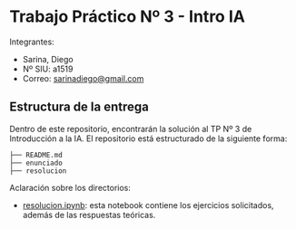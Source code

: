 # Trabajo Práctico Nº 3 - Intro IA

Integrantes:
- Sarina, Diego 
- Nº SIU: a1519
- Correo: sarinadiego@gmail.com

## Estructura de la entrega

Dentro de este repositorio, encontrarán la solución al TP Nº 3 de Introducción a la IA. El repositorio está estructurado de la siguiente forma:

```
├── README.md
├── enunciado
├── resolucion
```

Aclaración sobre los directorios:

- [resolucion.ipynb](/TP_3/resolucion/resolucion.ipynb): esta notebook contiene los ejercicios solicitados, además de las respuestas teóricas.